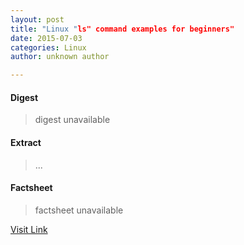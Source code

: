 ```yaml
---
layout: post
title: "Linux "ls" command examples for beginners"
date: 2015-07-03
categories: Linux
author: unknown author

---
```



#### Digest
>digest unavailable

#### Extract
>...

#### Factsheet
>factsheet unavailable

[Visit Link](http://www.linuxtoday.com/upload/linux-ls-command-examples-for-beginners-141215044512.html)


